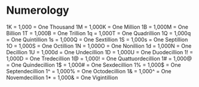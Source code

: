# Numerology
1K  =   1,000   =   One Thousand
1M  =   1,000K  =   One Million
1B  =   1,000M  =   One Billion
1T  =   1,000B  =   One Trillion
1q  =   1,000T  =   One Quadrillion
1Q  =   1,000q  =   One Quintillion
1s  =   1,000Q  =   One Sextillion
1S  =   1,000s  =   One Septillion
1O  =   1,000S  =   One Octillion
1N  =   1,000O  =   One Nonillion
1d  =   1,000N  =   One Decillion
1U  =   1,000d  =   One Undecillion
1D  =   1,000U  =   One Duodecillion
1!  =   1,000D  =   One Tredecillion
1@  =   1,000!  =   One Quattuordecillion
1#  =   1,000@  =   One Quindecillion
1$  =   1,000#  =   One Sexdecillion
1%  =   1,000$  =   One Septendecillion
1^  =   1,000%  =   One Octodecillion
1&  =   1,000^  =   One Novemdecillion
1*  =   1,000&  =   One Vigintillion
